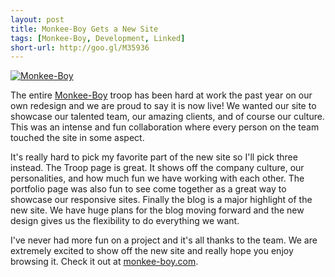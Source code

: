 ```yaml
---
layout: post
title: Monkee-Boy Gets a New Site
tags: [Monkee-Boy, Development, Linked]
short-url: http://goo.gl/M35936
---
```

[<img src="https://camo.githubusercontent.com/aa6b74baf409dc1071d32363ae1186914ac6d3a4/687474703a2f2f7777772e6d6f6e6b65652d626f792e636f6d2f696d672f6c6f676f2d776974687461672d766572746963616c2d6461726b2e6a7067" alt="Monkee-Boy" class="no-shadow">](https://monkee-boy.com)

The entire [Monkee-Boy](http://monkee-boy.com) troop has been hard at work the past year on our own redesign and we are proud to say it is now live! We wanted our site to showcase our talented team, our amazing clients, and of course our culture. This was an intense and fun collaboration where every person on the team touched the site in some aspect.

It's really hard to pick my favorite part of the new site so I'll pick three instead. The Troop page is great. It shows off the company culture, our personalities, and how much fun we have working with each other. The portfolio page was also fun to see come together as a great way to showcase our responsive sites. Finally the blog is a major highlight of the new site. We have huge plans for the blog moving forward and the new design gives us the flexibility to do everything we want.

I've never had more fun on a project and it's all thanks to the team. We are extremely excited to show off the new site and really hope you enjoy browsing it. Check it out at [monkee-boy.com](http://monkee-boy.com).
